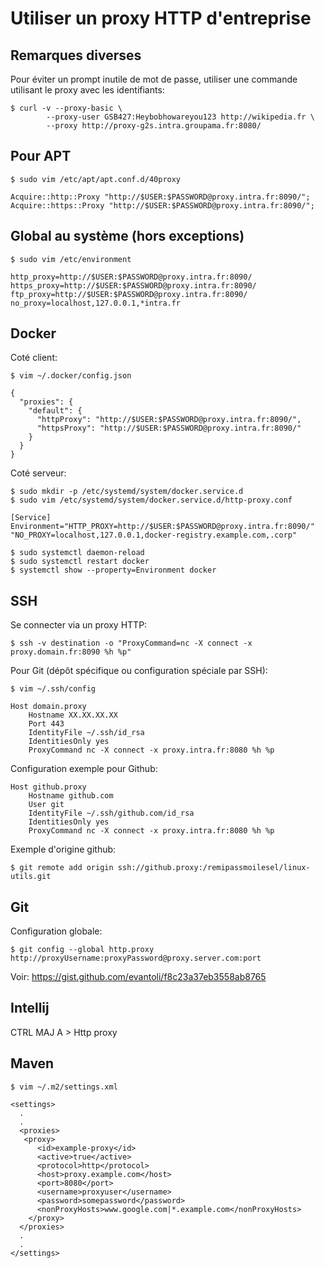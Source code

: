 # Utiliser un proxy HTTP d'entreprise

## Remarques diverses

Pour éviter un prompt inutile de mot de passe, utiliser une commande utilisant le proxy avec les identifiants:

	$ curl -v --proxy-basic \
	        --proxy-user GSB427:Heybobhowareyou123 http://wikipedia.fr \
	        --proxy http://proxy-g2s.intra.groupama.fr:8080/
   

## Pour APT

    $ sudo vim /etc/apt/apt.conf.d/40proxy
    
    Acquire::http::Proxy "http://$USER:$PASSWORD@proxy.intra.fr:8090/";
    Acquire::https::Proxy "http://$USER:$PASSWORD@proxy.intra.fr:8090/";
  
    
## Global au système (hors exceptions)

    $ sudo vim /etc/environment
    
    http_proxy=http://$USER:$PASSWORD@proxy.intra.fr:8090/
    https_proxy=http://$USER:$PASSWORD@proxy.intra.fr:8090/
    ftp_proxy=http://$USER:$PASSWORD@proxy.intra.fr:8090/
    no_proxy=localhost,127.0.0.1,*intra.fr
    

## Docker 
    
Coté client:    
    
    $ vim ~/.docker/config.json
    
    {
      "proxies": {
        "default": {
          "httpProxy": "http://$USER:$PASSWORD@proxy.intra.fr:8090/",
          "httpsProxy": "http://$USER:$PASSWORD@proxy.intra.fr:8090/"
        }
      }
    }
    

Coté serveur:

    $ sudo mkdir -p /etc/systemd/system/docker.service.d
    $ sudo vim /etc/systemd/system/docker.service.d/http-proxy.conf
    
    [Service]
    Environment="HTTP_PROXY=http://$USER:$PASSWORD@proxy.intra.fr:8090/" "NO_PROXY=localhost,127.0.0.1,docker-registry.example.com,.corp"
    
    $ sudo systemctl daemon-reload
    $ sudo systemctl restart docker
    $ systemctl show --property=Environment docker
    

## SSH

Se connecter via un proxy HTTP:

    $ ssh -v destination -o "ProxyCommand=nc -X connect -x proxy.domain.fr:8090 %h %p"
    
    
Pour Git (dépôt spécifique ou configuration spéciale par SSH):

    $ vim ~/.ssh/config
    
    Host domain.proxy
    	Hostname XX.XX.XX.XX
    	Port 443
    	IdentityFile ~/.ssh/id_rsa
    	IdentitiesOnly yes
        ProxyCommand nc -X connect -x proxy.intra.fr:8080 %h %p


Configuration exemple pour Github:
    
    Host github.proxy
        Hostname github.com
        User git
        IdentityFile ~/.ssh/github.com/id_rsa
        IdentitiesOnly yes
        ProxyCommand nc -X connect -x proxy.intra.fr:8080 %h %p
    

Exemple d'origine github:
    
    $ git remote add origin ssh://github.proxy:/remipassmoilesel/linux-utils.git 
    

## Git

Configuration globale:

    $ git config --global http.proxy http://proxyUsername:proxyPassword@proxy.server.com:port
    
Voir: https://gist.github.com/evantoli/f8c23a37eb3558ab8765    


## Intellij

CTRL MAJ A > Http proxy


## Maven

	$ vim ~/.m2/settings.xml

	<settings>
	  .
	  .
	  <proxies>
	   <proxy>
	      <id>example-proxy</id>
	      <active>true</active>
	      <protocol>http</protocol>
	      <host>proxy.example.com</host>
	      <port>8080</port>
	      <username>proxyuser</username>
	      <password>somepassword</password>
	      <nonProxyHosts>www.google.com|*.example.com</nonProxyHosts>
	    </proxy>
	  </proxies>
	  .
	  .
	</settings>


